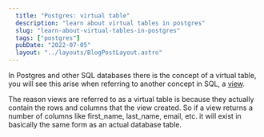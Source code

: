 ```yaml
---
  title: "Postgres: virtual table"
  description: "learn about virtual tables in postgres"
  slug: "learn-about-virtual-tables-in-postgres"
  tags: ["postgres"]
  pubDate: "2022-07-05"
  layout: "../layouts/BlogPostLayout.astro"
---
```


In Postgres and other SQL databases there is the concept of a virtual table, you will see this arise when referring to another concept in SQL, a [view](https://www.devdecks.io/2022-create-and-execute-db-view-postgres). 

The reason views are referred to as a virtual table is because they actually contain the rows and columns that the view created. So if a view returns a number of columns like first_name, last_name, email, etc. it will exist in basically the same form as an actual database table. 
